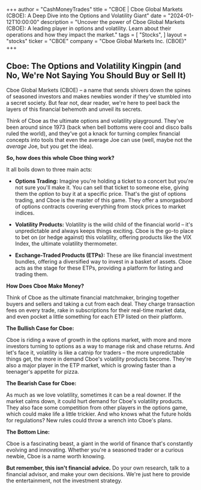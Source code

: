 +++
author = "CashMoneyTrades"
title = "CBOE |  Cboe Global Markets (CBOE): A Deep Dive into the Options and Volatility Giant"
date = "2024-01-12T10:00:00"
description = "Uncover the power of Cboe Global Markets (CBOE): A leading player in options and volatility. Learn about their operations and how they impact the market."
tags = [
"Stocks",
]
layout = "stocks"
ticker = "CBOE"
company = "Cboe Global Markets Inc. (CBOE)"
+++
        


## Cboe:  The Options and Volatility Kingpin (and No, We're Not Saying You Should Buy or Sell It)

Cboe Global Markets (CBOE) – a name that sends shivers down the spines of seasoned investors and makes newbies wonder if they've stumbled into a secret society. But fear not, dear reader, we're here to peel back the layers of this financial behemoth and unveil its secrets. 

Think of Cboe as the ultimate options and volatility playground.  They've been around since 1973 (back when bell bottoms were cool and disco balls ruled the world), and they’ve got a knack for turning complex financial concepts into tools that even the average Joe can use (well, maybe not the *average* Joe, but you get the idea).

**So, how does this whole Cboe thing work?** 

It all boils down to three main acts:

* **Options Trading:** Imagine you're holding a ticket to a concert but you're not sure you'll make it. You can sell that ticket to someone else, giving them the *option* to buy it at a specific price. That's the gist of options trading, and Cboe is the master of this game.  They offer a smorgasbord of options contracts covering everything from stock prices to market indices.  

* **Volatility Products:**  Volatility is the wild child of the financial world – it's unpredictable and always keeps things exciting.  Cboe is the go-to place to bet on (or hedge against) this volatility, offering products like the VIX Index, the ultimate volatility thermometer.

* **Exchange-Traded Products (ETPs):** These are like financial investment bundles, offering a diversified way to invest in a basket of assets.  Cboe acts as the stage for these ETPs, providing a platform for listing and trading them.

**How Does Cboe Make Money?**

Think of Cboe as the ultimate financial matchmaker, bringing together buyers and sellers and taking a cut from each deal. They charge transaction fees on every trade, rake in subscriptions for their real-time market data, and even pocket a little something for each ETP listed on their platform.  

**The Bullish Case for Cboe:**

Cboe is riding a wave of growth in the options market, with more and more investors turning to options as a way to manage risk and chase returns.  And let's face it, volatility is like a catnip for traders – the more unpredictable things get, the more in demand Cboe's volatility products become.  They're also a major player in the ETP market, which is growing faster than a teenager's appetite for pizza.  

**The Bearish Case for Cboe:**

As much as we love volatility, sometimes it can be a real downer. If the market calms down, it could hurt demand for Cboe's volatility products.  They also face some competition from other players in the options game, which could make life a little trickier.  And who knows what the future holds for regulations?  New rules could throw a wrench into Cboe's plans.

**The Bottom Line:**

Cboe is a fascinating beast, a giant in the world of finance that's constantly evolving and innovating.  Whether you're a seasoned trader or a curious newbie, Cboe is a name worth knowing. 

**But remember, this isn't financial advice.**  Do your own research, talk to a financial advisor, and make your own decisions.  We're just here to provide the entertainment, not the investment strategy.  

        